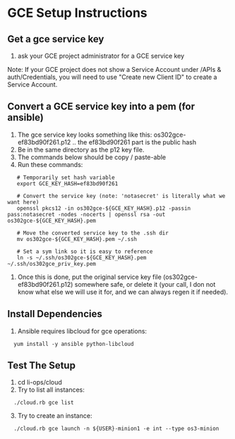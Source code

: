 
GCE Setup Instructions
======================

Get a gce service key
---------------------
1. ask your GCE project administrator for a GCE service key

Note: If your GCE project does not show a Service Account under <Project>/APIs & auth/Credentials, you will need to use "Create new Client ID" to create a Service Account.


Convert a GCE service key into a pem (for ansible)
--------------------------------------------------
1. The gce service key looks something like this: os302gce-ef83bd90f261.p12
.. the ef83bd90f261 part is the public hash
1. Be in the same directory as the p12 key file.
1. The commands below should be copy / paste-able
1. Run these commands:
```
   # Temporarily set hash variable
   export GCE_KEY_HASH=ef83bd90f261

   # Convert the service key (note: 'notasecret' is literally what we want here)
   openssl pkcs12 -in os302gce-${GCE_KEY_HASH}.p12 -passin pass:notasecret -nodes -nocerts | openssl rsa -out os302gce-${GCE_KEY_HASH}.pem

   # Move the converted service key to the .ssh dir
   mv os302gce-${GCE_KEY_HASH}.pem ~/.ssh

   # Set a sym link so it is easy to reference
   ln -s ~/.ssh/os302gce-${GCE_KEY_HASH}.pem ~/.ssh/os302gce_priv_key.pem
```

1. Once this is done, put the original service key file (os302gce-ef83bd90f261.p12) somewhere safe, or delete it (your call, I don not know what else we will use it for, and we can always regen it if needed).



Install Dependencies
--------------------
1. Ansible requires libcloud for gce operations:
```
  yum install -y ansible python-libcloud
```


Test The Setup
--------------
1. cd li-ops/cloud
2. Try to list all instances:
```
  ./cloud.rb gce list
```

3. Try to create an instance:
```
  ./cloud.rb gce launch -n ${USER}-minion1 -e int --type os3-minion
```

